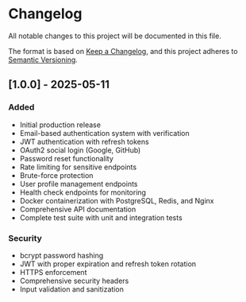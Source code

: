 # Changelog

All notable changes to this project will be documented in this file.

The format is based on [Keep a Changelog](https://keepachangelog.com/en/1.0.0/),
and this project adheres to [Semantic Versioning](https://semver.org/spec/v2.0.0.html).

## [1.0.0] - 2025-05-11

### Added
- Initial production release
- Email-based authentication system with verification
- JWT authentication with refresh tokens
- OAuth2 social login (Google, GitHub)
- Password reset functionality
- Rate limiting for sensitive endpoints
- Brute-force protection
- User profile management endpoints
- Health check endpoints for monitoring
- Docker containerization with PostgreSQL, Redis, and Nginx
- Comprehensive API documentation
- Complete test suite with unit and integration tests

### Security
- bcrypt password hashing
- JWT with proper expiration and refresh token rotation
- HTTPS enforcement
- Comprehensive security headers
- Input validation and sanitization
